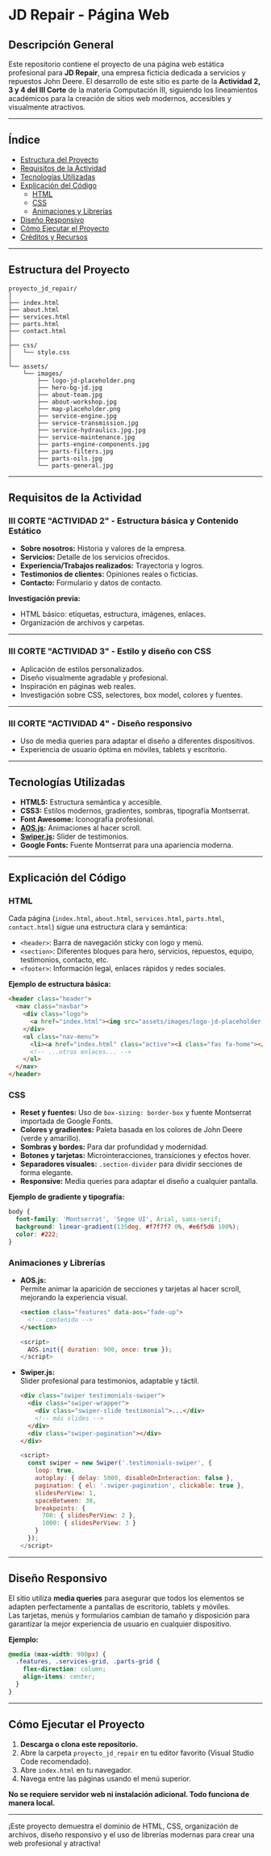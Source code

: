 # JD Repair - Página Web

## Descripción General

Este repositorio contiene el proyecto de una página web estática profesional para **JD Repair**, una empresa ficticia dedicada a servicios y repuestos John Deere. El desarrollo de este sitio es parte de la **Actividad 2, 3 y 4 del III Corte** de la materia Computación III, siguiendo los lineamientos académicos para la creación de sitios web modernos, accesibles y visualmente atractivos.

---

## Índice

- [Estructura del Proyecto](#estructura-del-proyecto)
- [Requisitos de la Actividad](#requisitos-de-la-actividad)
- [Tecnologías Utilizadas](#tecnologías-utilizadas)
- [Explicación del Código](#explicación-del-código)
  - [HTML](#html)
  - [CSS](#css)
  - [Animaciones y Librerías](#animaciones-y-librerías)
- [Diseño Responsivo](#diseño-responsivo)
- [Cómo Ejecutar el Proyecto](#cómo-ejecutar-el-proyecto)
- [Créditos y Recursos](#créditos-y-recursos)

---

## Estructura del Proyecto

```
proyecto_jd_repair/
│
├── index.html
├── about.html
├── services.html
├── parts.html
├── contact.html
│
├── css/
│   └── style.css
│
└── assets/
    └── images/
        ├── logo-jd-placeholder.png
        ├── hero-bg-jd.jpg
        ├── about-team.jpg
        ├── about-workshop.jpg
        ├── map-placeholder.png
        ├── service-engine.jpg
        ├── service-transmission.jpg
        ├── service-hydraulics.jpg.jpg
        ├── service-maintenance.jpg
        ├── parts-engine-components.jpg
        ├── parts-filters.jpg
        ├── parts-oils.jpg
        └── parts-general.jpg
```

---

## Requisitos de la Actividad

### III CORTE "ACTIVIDAD 2" - **Estructura básica y Contenido Estático**

- **Sobre nosotros:** Historia y valores de la empresa.
- **Servicios:** Detalle de los servicios ofrecidos.
- **Experiencia/Trabajos realizados:** Trayectoria y logros.
- **Testimonios de clientes:** Opiniones reales o ficticias.
- **Contacto:** Formulario y datos de contacto.

**Investigación previa:**  
- HTML básico: etiquetas, estructura, imágenes, enlaces.
- Organización de archivos y carpetas.

---

### III CORTE "ACTIVIDAD 3" - **Estilo y diseño con CSS**

- Aplicación de estilos personalizados.
- Diseño visualmente agradable y profesional.
- Inspiración en páginas web reales.
- Investigación sobre CSS, selectores, box model, colores y fuentes.

---

### III CORTE "ACTIVIDAD 4" - **Diseño responsivo**

- Uso de media queries para adaptar el diseño a diferentes dispositivos.
- Experiencia de usuario óptima en móviles, tablets y escritorio.

---

## Tecnologías Utilizadas

- **HTML5:** Estructura semántica y accesible.
- **CSS3:** Estilos modernos, gradientes, sombras, tipografía Montserrat.
- **Font Awesome:** Iconografía profesional.
- **[AOS.js](https://michalsnik.github.io/aos/):** Animaciones al hacer scroll.
- **[Swiper.js](https://swiperjs.com/):** Slider de testimonios.
- **Google Fonts:** Fuente Montserrat para una apariencia moderna.

---

## Explicación del Código

### HTML

Cada página (`index.html`, `about.html`, `services.html`, `parts.html`, `contact.html`) sigue una estructura clara y semántica:

- `<header>`: Barra de navegación sticky con logo y menú.
- `<section>`: Diferentes bloques para hero, servicios, repuestos, equipo, testimonios, contacto, etc.
- `<footer>`: Información legal, enlaces rápidos y redes sociales.

**Ejemplo de estructura básica:**
```html
<header class="header">
  <nav class="navbar">
    <div class="logo">
      <a href="index.html"><img src="assets/images/logo-jd-placeholder.png" alt="JD Repair Logo"></a>
    </div>
    <ul class="nav-menu">
      <li><a href="index.html" class="active"><i class="fas fa-home"></i> Inicio</a></li>
      <!-- ...otros enlaces... -->
    </ul>
  </nav>
</header>
```

### CSS

- **Reset y fuentes:** Uso de `box-sizing: border-box` y fuente Montserrat importada de Google Fonts.
- **Colores y gradientes:** Paleta basada en los colores de John Deere (verde y amarillo).
- **Sombras y bordes:** Para dar profundidad y modernidad.
- **Botones y tarjetas:** Microinteracciones, transiciones y efectos hover.
- **Separadores visuales:** `.section-divider` para dividir secciones de forma elegante.
- **Responsive:** Media queries para adaptar el diseño a cualquier pantalla.

**Ejemplo de gradiente y tipografía:**
```css
body {
  font-family: 'Montserrat', 'Segoe UI', Arial, sans-serif;
  background: linear-gradient(135deg, #f7f7f7 0%, #e6f5d6 100%);
  color: #222;
}
```

### Animaciones y Librerías

- **AOS.js:**  
  Permite animar la aparición de secciones y tarjetas al hacer scroll, mejorando la experiencia visual.
  ```html
  <section class="features" data-aos="fade-up">
    <!-- contenido -->
  </section>
  ```
  ```js
  <script>
    AOS.init({ duration: 900, once: true });
  </script>
  ```

- **Swiper.js:**  
  Slider profesional para testimonios, adaptable y táctil.
  ```html
  <div class="swiper testimonials-swiper">
    <div class="swiper-wrapper">
      <div class="swiper-slide testimonial">...</div>
      <!-- más slides -->
    </div>
    <div class="swiper-pagination"></div>
  </div>
  ```
  ```js
  <script>
    const swiper = new Swiper('.testimonials-swiper', {
      loop: true,
      autoplay: { delay: 5000, disableOnInteraction: false },
      pagination: { el: '.swiper-pagination', clickable: true },
      slidesPerView: 1,
      spaceBetween: 30,
      breakpoints: {
        700: { slidesPerView: 2 },
        1000: { slidesPerView: 3 }
      }
    });
  </script>
  ```

---

## Diseño Responsivo

El sitio utiliza **media queries** para asegurar que todos los elementos se adapten perfectamente a pantallas de escritorio, tablets y móviles.  
Las tarjetas, menús y formularios cambian de tamaño y disposición para garantizar la mejor experiencia de usuario en cualquier dispositivo.

**Ejemplo:**
```css
@media (max-width: 900px) {
  .features, .services-grid, .parts-grid {
    flex-direction: column;
    align-items: center;
  }
}
```

---

## Cómo Ejecutar el Proyecto

1. **Descarga o clona este repositorio.**
2. Abre la carpeta `proyecto_jd_repair` en tu editor favorito (Visual Studio Code recomendado).
3. Abre `index.html` en tu navegador.
4. Navega entre las páginas usando el menú superior.

**No se requiere servidor web ni instalación adicional. Todo funciona de manera local.**

---

¡Este proyecto demuestra el dominio de HTML, CSS, organización de archivos, diseño responsivo y el uso de librerías modernas para crear una web profesional y atractiva!
